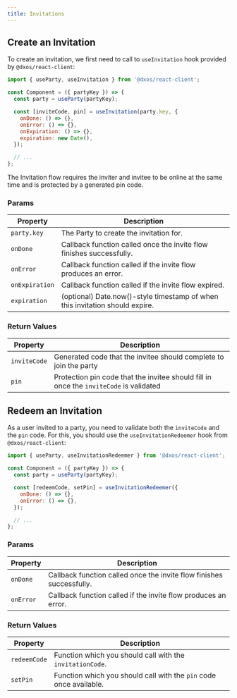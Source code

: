 ```yaml
---
title: Invitations
---
```


## Create an Invitation

To create an invitation, we first need to call to `useInvitation` hook provided by `@dxos/react-client`:

```jsx
import { useParty, useInvitation } from '@dxos/react-client';

const Component = ({ partyKey }) => {
  const party = useParty(partyKey);

  const [inviteCode, pin] = useInvitation(party.key, {
    onDone: () => {},
    onError: () => {},
    onExpiration: () => {},
    expiration: new Date(),
  });

  // ...
};
```

The Invitation flow requires the inviter and invitee to be online at the same time and is protected by a generated pin code.

### Params

| Property       | Description                                                                  |
| -------------- | ---------------------------------------------------------------------------- |
| `party.key`    | The Party to create the invitation for.                                      |
| `onDone`       | Callback function called once the invite flow finishes successfully.         |
| `onError`      | Callback function called if the invite flow produces an error.               |
| `onExpiration` | Callback function called if the invite flow expired.                         |
| `expiration`   | (optional) Date.now()-style timestamp of when this invitation should expire. |

### Return Values

| Property     | Description                                                                            |
| ------------ | -------------------------------------------------------------------------------------- |
| `inviteCode` | Generated code that the invitee should complete to join the party                      |
| `pin`        | Protection pin code that the invitee should fill in once the `inviteCode` is validated |

## Redeem an Invitation

As a user invited to a party, you need to validate both the `inviteCode` and the `pin` code. For this, you should use the `useInvitationRedeemer` hook from `@dxos/react-client`:

```jsx
import { useParty, useInvitationRedeemer } from '@dxos/react-client';

const Component = ({ partyKey }) => {
  const party = useParty(partyKey);

  const [redeemCode, setPin] = useInvitationRedeemer({
    onDone: () => {},
    onError: () => {},
  });

  // ...
};
```

### Params

| Property  | Description                                                          |
| --------- | -------------------------------------------------------------------- |
| `onDone`  | Callback function called once the invite flow finishes successfully. |
| `onError` | Callback function called if the invite flow produces an error.       |

### Return Values

| Property     | Description                                                        |
| ------------ | ------------------------------------------------------------------ |
| `redeemCode` | Function which you should call with the `invitationCode`.          |
| `setPin`     | Function which you should call with the `pin` code once available. |
